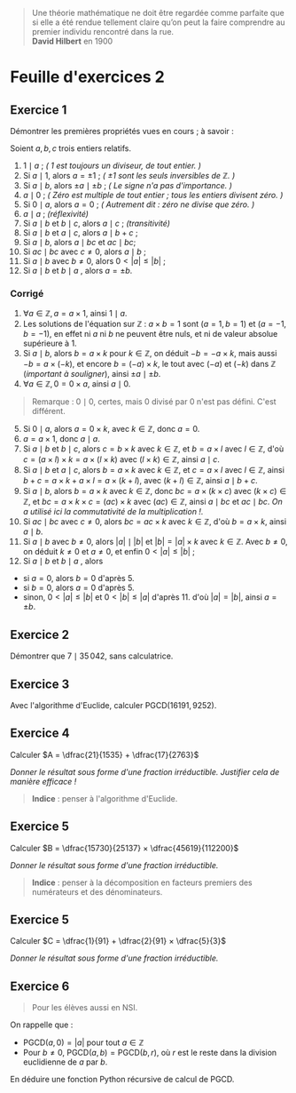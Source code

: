 > Une théorie mathématique ne doit être regardée comme parfaite que si elle a été rendue tellement claire qu’on peut la faire comprendre au premier individu rencontré dans la rue.  
> **David Hilbert** en 1900

# Feuille d'exercices 2

## Exercice 1

Démontrer les premières propriétés vues en cours ; à savoir : 

Soient $a,b,c$ trois entiers relatifs.
1. $1\mid a$ ; _( $1$ est toujours un diviseur, de tout entier. )_
2. Si $a\mid 1$, alors $a=\pm 1$ ; _( $\pm1$ sont les seuls inversibles de $\mathbb{Z}$. )_
3. Si $a\mid b$, alors $\pm a\mid \pm b$ ; _( Le signe n'a pas d'importance. )_
4.  $a\mid 0$ ; _( Zéro est multiple de tout entier ; tous les entiers divisent zéro. )_
5.  Si $0\mid a$, alors $a=0$ ; _( Autrement dit : zéro ne divise que zéro. )_
6. $a\mid a$ ; _(réflexivité)_
7. Si $a\mid b$ et $b\mid c$, alors $a\mid c$ ; _(transitivité)_
8. Si $a\mid b$ et $a\mid c$, alors $a\mid b+c$ ; 
9. Si $a\mid b$, alors $a\mid bc$ et $ac\mid bc$;
10. Si  $ac\mid bc$ avec $c\neq 0$, alors $a\mid b$ ;
11. Si  $a\mid b$ avec $b\neq 0$, alors $0<|a| \leqslant |b|$ ;
12. Si  $a\mid b$ et $b\mid a$ , alors $a=\pm b$.

### Corrigé
1. $\forall a \in \mathbb Z, a = a×1$, ainsi $1\mid a$.
2. Les solutions de l'équation sur $\mathbb Z$ : $a×b = 1$ sont $(a=1, b=1)$ et $(a=-1, b=-1)$, en effet ni $a$ ni $b$ ne peuvent être nuls, et ni de valeur absolue supérieure à $1$.
3. Si $a\mid b$, alors $b = a×k$ pour $k\in \mathbb Z$, on déduit $-b=-a×k$, mais aussi $-b=a×(-k)$, et encore $b=(-a)×k$, le tout avec $(-a)$ et $(-k)$ dans $\mathbb Z$ (*important à souligner*), ainsi $\pm a \mid \pm b$.
4. $\forall a\in\mathbb Z, 0=0×a$, ainsi $a\mid 0$.
> Remarque : $0\mid 0$, certes, mais $0$ divisé par $0$ n'est pas défini. C'est différent.
5. Si $0\mid a$, alors $a=0×k$, avec $k\in\mathbb Z$, donc $a=0$.
6. $a=a×1$, donc $a\mid a$.
7. Si $a\mid b$ et $b\mid c$, alors $c=b×k$ avec $k\in\mathbb Z$, et $b=a×l$ avec $l\in\mathbb Z$, d'où $c = (a×l)×k = a×(l×k)$ avec $(l×k)\in\mathbb Z$, ainsi $a\mid c$.
8. Si $a\mid b$ et $a\mid c$, alors $b=a×k$ avec $k\in\mathbb Z$, et $c=a×l$ avec $l\in\mathbb Z$, ainsi $b+c = a×k+a×l=a×(k+l)$, avec $(k+l)\in\mathbb Z$, ainsi $a\mid b+c$.
9. Si $a\mid b$, alors $b=a×k$ avec $k\in\mathbb Z$, donc $bc=a×(k×c)$ avec $(k×c)\in\mathbb Z$, et $bc = a×k×c = (ac)×k$ avec $(ac)\in\mathbb Z$, ainsi $a\mid bc$ et $ac\mid bc$. *On a utilisé ici la commutativité de la multiplication !.*
10. Si  $ac\mid bc$ avec $c\neq 0$, alors $bc=ac×k$ avec $k\in\mathbb Z$, d'où $b=a×k$, ainsi $a\mid b$.
11. Si  $a\mid b$ avec $b\neq 0$, alors $|a|\mid |b|$ et $|b| = |a| × k$ avec $k\in\mathbb Z$. Avec $b\neq 0$, on déduit $k\neq 0$ et $a\neq 0$, et enfin $0<|a| \leqslant |b|$ ;
12. Si  $a\mid b$ et $b\mid a$ , alors
* si $a=0$, alors $b=0$ d'après 5.
* si $b=0$, alors $a=0$ d'après 5.
* sinon, $0<|a| \leqslant |b|$ et $0<|b| \leqslant |a|$ d'après 11. d'où $|a|=|b|$, ainsi  $a=\pm b$.

## Exercice 2

Démontrer que $7 \mid 35\,042$, sans calculatrice.

## Exercice 3

Avec l'algorithme d'Euclide, calculer $\text{PGCD}(16191, 9252)$.

## Exercice 4

Calculer $A = \dfrac{21}{1535} + \dfrac{17}{2763}$

*Donner le résultat sous forme d'une fraction irréductible. Justifier cela de manière efficace !*

> **Indice** : penser à l'algorithme d'Euclide.

## Exercice 5

Calculer $B = \dfrac{15730}{25137} × \dfrac{45619}{112200}$

*Donner le résultat sous forme d'une fraction irréductible.*

> **Indice** : penser à la décomposition en facteurs premiers des numérateurs et des dénominateurs.

## Exercice 5

Calculer $C = \dfrac{1}{91} + \dfrac{2}{91} × \dfrac{5}{3}$

*Donner le résultat sous forme d'une fraction irréductible.*

## Exercice 6
> Pour les élèves aussi en NSI.

On rappelle que : 
* $\text{PGCD}(a, 0) = |a|$ pour tout $a\in \mathbb Z$
* Pour $b\neq 0$, $\text{PGCD}(a, b) = \text{PGCD}(b, r)$, où $r$ est le reste dans la division euclidienne de $a$ par $b$.

En déduire une fonction Python récursive de calcul de $\text{PGCD}$.
